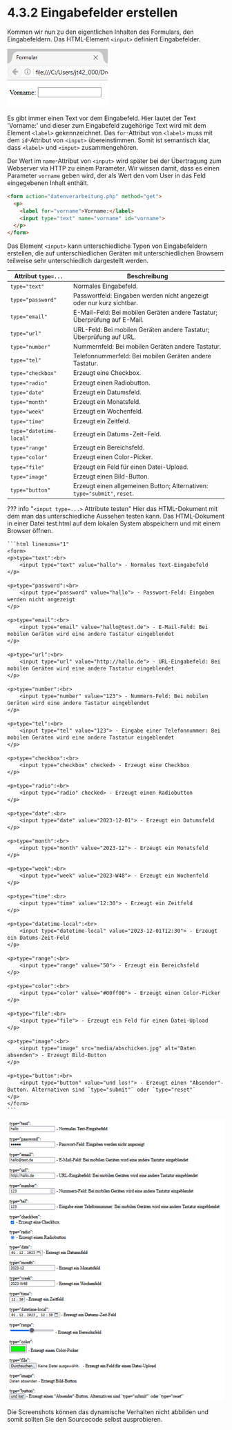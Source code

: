 # 4.3.2 Eingabefelder erstellen

Kommen wir nun zu den eigentlichen Inhalten des Formulars, den Eingabefeldern. Das HTML-Element `<input>` definiert Eingabefelder.

![Ein einfaches Texteingabefeld](media/html-51-formular.png)

Es gibt immer einen Text vor dem Eingabefeld. Hier lautet der Text 'Vorname:' und dieser zum Eingabefeld zugehörige Text wird mit dem Element `<label>` gekennzeichnet. Das `for`-Attribut von `<label>` muss mit dem `id`-Attribut von `<input>` übereinstimmen. Somit ist semantisch klar, dass `<label>` und `<input>` zusammengehören.

Der Wert im `name`-Attribut von `<input>` wird später bei der Übertragung zum Webserver via HTTP zu einem Parameter. Wir wissen damit, dass es einen Parameter `vorname` geben wird, der als Wert den vom User in das Feld eingegebenen Inhalt enthält.

```html linenums="1"
<form action="datenverarbeitung.php" method="get">
  <p>
    <label for="vorname">Vorname:</label>
    <input type="text" name="vorname" id="vorname">
  </p>
</form>
```

Das Element `<input>` kann unterschiedliche Typen von Eingabefeldern erstellen, die auf unterschiedlichen Geräten mit unterschiedlichen Browsern teilweise sehr unterschiedlich dargestellt werden.

| Attribut `type=...`      | Beschreibung                                                                 |
|---------------------------|-----------------------------------------------------------------------------|
| `type="text"`             | Normales Eingabefeld.                                                      |
| `type="password"`         | Passwortfeld: Eingaben werden nicht angezeigt oder nur kurz sichtbar.      |
| `type="email"`            | E-Mail-Feld: Bei mobilen Geräten andere Tastatur; Überprüfung auf E-Mail.  |
| `type="url"`              | URL-Feld: Bei mobilen Geräten andere Tastatur; Überprüfung auf URL.        |
| `type="number"`           | Nummernfeld: Bei mobilen Geräten andere Tastatur.                         |
| `type="tel"`              | Telefonnummerfeld: Bei mobilen Geräten andere Tastatur.                   |
| `type="checkbox"`         | Erzeugt eine Checkbox.                                                     |
| `type="radio"`            | Erzeugt einen Radiobutton.                                                 |
| `type="date"`             | Erzeugt ein Datumsfeld.                                                   |
| `type="month"`            | Erzeugt ein Monatsfeld.                                                   |
| `type="week"`             | Erzeugt ein Wochenfeld.                                                   |
| `type="time"`             | Erzeugt ein Zeitfeld.                                                     |
| `type="datetime-local"`   | Erzeugt ein Datums-Zeit-Feld.                                              |
| `type="range"`            | Erzeugt ein Bereichsfeld.                                                 |
| `type="color"`            | Erzeugt einen Color-Picker.                                               |
| `type="file"`             | Erzeugt ein Feld für einen Datei-Upload.                                  |
| `type="image"`            | Erzeugt einen Bild-Button.                                                |
| `type="button"`           | Erzeugt einen allgemeinen Button; Alternativen: `type="submit"`, `reset`. |


??? info "`<input type=...>` Attribute testen"
    Hier das HTML-Dokument mit dem man das unterschiedliche Aussehen testen kann. Das HTML-Dokument in einer Datei test.html auf dem lokalen System abspeichern und mit einem Browser öffnen.

    ```html linenums="1"
    <form>
    <p>type="text":<br>
        <input type="text" value="hallo"> - Normales Text-Eingabefeld
    </p>

    <p>type="password":<br>
        <input type="password" value="hallo"> - Passwort-Feld: Eingaben werden nicht angezeigt
    </p>

    <p>type="email":<br>
        <input type="email" value="hallo@test.de"> - E-Mail-Feld: Bei mobilen Geräten wird eine andere Tastatur eingeblendet
    </p>

    <p>type="url":<br>
        <input type="url" value="http://hallo.de"> - URL-Eingabefeld: Bei mobilen Geräten wird eine andere Tastatur eingeblendet
    </p>

    <p>type="number":<br>
        <input type="number" value="123"> - Nummern-Feld: Bei mobilen Geräten wird eine andere Tastatur eingeblendet
    </p>

    <p>type="tel":<br>
        <input type="tel" value="123"> - Eingabe einer Telefonnummer: Bei mobilen Geräten wird eine andere Tastatur eingeblendet
    </p>

    <p>type="checkbox":<br>
        <input type="checkbox" checked> - Erzeugt eine Checkbox
    </p>

    <p>type="radio":<br>
        <input type="radio" checked> - Erzeugt einen Radiobutton
    </p>

    <p>type="date":<br>
        <input type="date" value="2023-12-01"> - Erzeugt ein Datumsfeld
    </p>

    <p>type="month":<br>
        <input type="month" value="2023-12"> - Erzeugt ein Monatsfeld
    </p>

    <p>type="week":<br>
        <input type="week" value="2023-W48"> - Erzeugt ein Wochenfeld
    </p>

    <p>type="time":<br>
        <input type="time" value="12:30"> - Erzeugt ein Zeitfeld
    </p>

    <p>type="datetime-local":<br>
        <input type="datetime-local" value="2023-12-01T12:30"> - Erzeugt ein Datums-Zeit-Feld
    </p>

    <p>type="range":<br>
        <input type="range" value="50"> - Erzeugt ein Bereichsfeld
    </p>

    <p>type="color":<br>
        <input type="color" value="#00ff00"> - Erzeugt einen Color-Picker
    </p>

    <p>type="file":<br>
        <input type="file"> - Erzeugt ein Feld für einen Datei-Upload
    </p>

    <p>type="image":<br>
        <input type="image" src="media/abschicken.jpg" alt="Daten absenden"> - Erzeugt Bild-Button
    </p>

    <p>type="button":<br>
        <input type="button" value="und los!"> - Erzeugt einen "Absender"-Button. Alternativen sind `type="submit"` oder `type="reset"`
    </p>
    </form>
    ```


![Beispiel der Formulare im Firefox](media/html-51-formular-alle-filefox.png)

Die Screenshots können das dynamische Verhalten nicht abbilden und somit sollten Sie den Sourcecode selbst ausprobieren.
